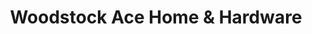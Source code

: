 ---
title: "Woodstock Ace Home & Hardware"
url: /woodstock/woodstock-ace-home-und-hardware/
shop: Eisenwaren
---